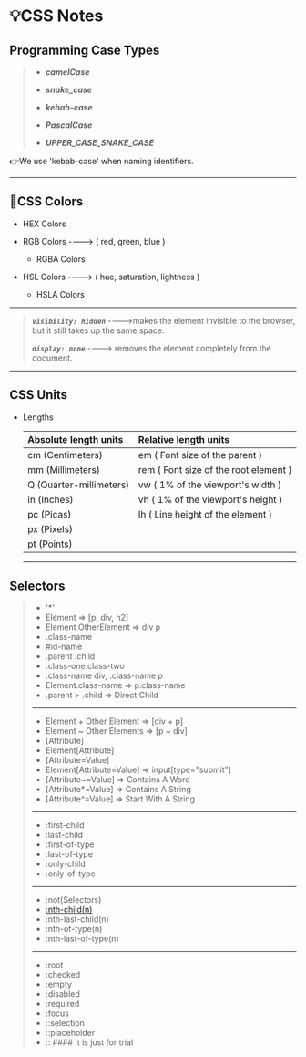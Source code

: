 # :bulb:CSS Notes

## Programming Case Types

> - ***camelCase***
>
> - ***snake_case***
>
> - ***kebab-case***
>
> - ***PascalCase***
>
> - ***UPPER_CASE_SNAKE_CASE***

:point_right:We use 'kebab-case' when naming identifiers.

---

## :art:CSS Colors

- HEX Colors

- RGB Colors ----> ( red, green, blue )
  - RGBA Colors

- HSL Colors ----> ( hue, saturation, lightness )

  - HSLA Colors

---

>
> ***`visibility: hidden`*** ---->makes the element invisible to the browser, but it still takes up the same space.  
>
>***`display: none`*** ----> removes the element completely from the document.
>

---

## CSS Units

- Lengths

  |   Absolute length units   |        Relative length units            |
  |:--------------------------|:----------------------------------------|
  | cm  (Centimeters)         |  em ( Font size of the parent )         |
  | mm  (Millimeters)         |  rem  ( Font size of the root element ) |
  | Q   (Quarter-millimeters) |  vw ( 1% of the viewport's width )      |
  | in  (Inches)              |  vh  ( 1% of the viewport's height )    |
  | pc  (Picas)               |  lh ( Line height of the element )      |
  | px  (Pixels)              |                                         |
  | pt  (Points)              |                                         |
  
  ---

## Selectors

>- '*'
>- Element => [p, div, h2]
>- Element OtherElement => div p
>- .class-name
>- #id-name
>- .parent .child
>- .class-one.class-two
>- .class-name div, .class-name p
>- Element.class-name => p.class-name
>- .parent > .child => Direct Child
>
>---
>
>- Element + Other Element => [div + p]
>- Element ~ Other Elements => [p ~ div]
>- [Attribute]
>- Element[Attribute]
>- [Attribute=Value]
>- Element[Attribute=Value] => input[type="submit"]
>- [Attribute~=Value] => Contains A Word
>- [Attribute*=Value] => Contains A String
>- [Attribute^=Value] => Start With A String
>
>---
>
>- :first-child
>- :last-child
>- :first-of-type
>- :last-of-type
>- :only-child
>- :only-of-type
>
>---
>
> - :not(Selectors)
> - [:nth-child(n)](https://developer.mozilla.org/en-US/docs/Web/CSS/:nth-child)
> - :nth-last-child(n)
> - :nth-of-type(n)
> - :nth-last-of-type(n)
>
>---
>
> - :root
> - :checked
> - :empty
> - :disabled
> - :required
> - :focus
> - ::selection
> - ::placeholder
> - :: #### It is just for trial
>

